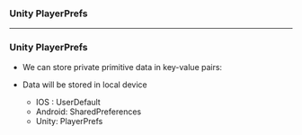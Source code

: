 
### Unity PlayerPrefs

------------------------------------------------

### Unity PlayerPrefs

* We can store private primitive data in key-value pairs:
* Data will be stored in local device

  * IOS : UserDefault
  * Android: SharedPreferences
  * Unity: PlayerPrefs

